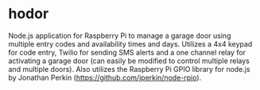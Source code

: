 # hodor
Node.js application for Raspberry Pi to manage a garage door using multiple entry codes and availability times and days. Utilizes a 4x4 keypad for code entry, Twilio for sending SMS alerts and a one channel relay for activating a garage door (can easily be modified to control multiple relays and multiple doors). Also utilizes the Raspberry Pi GPIO library for node.js by Jonathan Perkin (https://github.com/jperkin/node-rpio).
